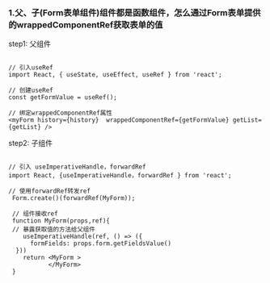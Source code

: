### 1.父、子(Form表单组件)组件都是函数组件，怎么通过Form表单提供的wrappedComponentRef获取表单的值
  step1: 父组件
  ```
  
  // 引入useRef
  import React, { useState, useEffect, useRef } from 'react';
  
  // 创建useRef
  const getFormValue = useRef();
  
  // 绑定wrappedComponentRef属性
  <myForm history={history}  wrappedComponentRef={getFormValue} getList={getList} />
  ```
  
  step2: 子组件
  ```
  
  // 引入 useImperativeHandle，forwardRef
  import React, {useImperativeHandle，forwardRef } from 'react';
  
  // 使用forwardRef转发ref
   Form.create()(forwardRef(MyForm));
   
   // 组件接收ref
   function MyForm(props,ref){
   // 暴露获取值的方法给父组件
      useImperativeHandle(ref, () => ({
        formFields: props.form.getFieldsValue()
    }))
      return <MyForm >
             </MyForm> 
   }
   
  ```
